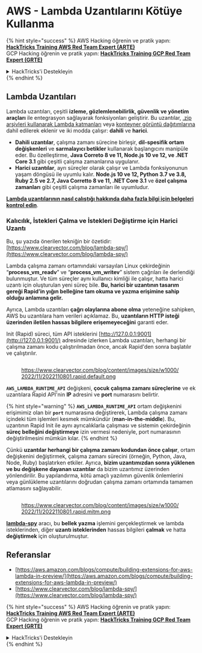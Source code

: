 # AWS - Lambda Uzantılarını Kötüye Kullanma

{% hint style="success" %}
AWS Hacking öğrenin ve pratik yapın:<img src="/.gitbook/assets/image.png" alt="" data-size="line">[**HackTricks Training AWS Red Team Expert (ARTE)**](https://training.hacktricks.xyz/courses/arte)<img src="/.gitbook/assets/image.png" alt="" data-size="line">\
GCP Hacking öğrenin ve pratik yapın: <img src="/.gitbook/assets/image (2).png" alt="" data-size="line">[**HackTricks Training GCP Red Team Expert (GRTE)**<img src="/.gitbook/assets/image (2).png" alt="" data-size="line">](https://training.hacktricks.xyz/courses/grte)

<details>

<summary>HackTricks'i Destekleyin</summary>

* [**Abonelik planlarını**](https://github.com/sponsors/carlospolop) kontrol edin!
* **Discord grubuna** 💬 [**katılın**](https://discord.gg/hRep4RUj7f) veya [**telegram grubuna**](https://t.me/peass) katılın ya da **Twitter'da** 🐦 [**@hacktricks\_live**](https://twitter.com/hacktricks\_live)**'ı takip edin.**
* **HackTricks'e PR göndererek hacking ipuçlarını paylaşın** [**HackTricks**](https://github.com/carlospolop/hacktricks) ve [**HackTricks Cloud**](https://github.com/carlospolop/hacktricks-cloud) github depolarında.

</details>
{% endhint %}

## Lambda Uzantıları

Lambda uzantıları, çeşitli **izleme, gözlemlenebilirlik, güvenlik ve yönetim araçları** ile entegrasyon sağlayarak fonksiyonları geliştirir. Bu uzantılar, [.zip arşivleri kullanarak Lambda katmanları](https://docs.aws.amazon.com/lambda/latest/dg/configuration-layers.html) veya [konteyner görüntü dağıtımlarına](https://aws.amazon.com/blogs/compute/working-with-lambda-layers-and-extensions-in-container-images/) dahil edilerek eklenir ve iki modda çalışır: **dahili** ve **harici**.

* **Dahili uzantılar**, çalışma zamanı sürecine birleşir, **dil-spesifik ortam değişkenleri** ve **sarmalayıcı betikler** kullanarak başlangıcını manipüle eder. Bu özelleştirme, **Java Correto 8 ve 11, Node.js 10 ve 12, ve .NET Core 3.1** gibi çeşitli çalışma zamanlarına uygulanır.
* **Harici uzantılar**, ayrı süreçler olarak çalışır ve Lambda fonksiyonunun yaşam döngüsü ile uyumlu kalır. **Node.js 10 ve 12, Python 3.7 ve 3.8, Ruby 2.5 ve 2.7, Java Corretto 8 ve 11, .NET Core 3.1** ve **özel çalışma zamanları** gibi çeşitli çalışma zamanları ile uyumludur.

[**Lambda uzantılarının nasıl çalıştığı hakkında daha fazla bilgi için belgeleri kontrol edin**](https://docs.aws.amazon.com/lambda/latest/dg/runtimes-extensions-api.html).

### Kalıcılık, İstekleri Çalma ve İstekleri Değiştirme için Harici Uzantı

Bu, şu yazıda önerilen tekniğin bir özetidir: [https://www.clearvector.com/blog/lambda-spy/](https://www.clearvector.com/blog/lambda-spy/)

Lambda çalışma zamanı ortamındaki varsayılan Linux çekirdeğinin “**process\_vm\_readv**” ve “**process\_vm\_writev**” sistem çağrıları ile derlendiği bulunmuştur. Ve tüm süreçler aynı kullanıcı kimliği ile çalışır, hatta harici uzantı için oluşturulan yeni süreç bile. **Bu, harici bir uzantının tasarım gereği Rapid’in yığın belleğine tam okuma ve yazma erişimine sahip olduğu anlamına gelir.**

Ayrıca, Lambda uzantıları **çağrı olaylarına abone olma** yeteneğine sahipken, AWS bu uzantılara ham verileri açıklamaz. Bu, **uzantıların HTTP isteği üzerinden iletilen hassas bilgilere erişemeyeceğini** garanti eder.

Init (Rapid) süreci, tüm API isteklerini [http://127.0.0.1:9001](http://127.0.0.1:9001/) adresinde izlerken Lambda uzantıları, herhangi bir çalışma zamanı kodu çalıştırılmadan önce, ancak Rapid'den sonra başlatılır ve çalıştırılır.

<figure><img src="../../../../.gitbook/assets/image (90).png" alt=""><figcaption><p><a href="https://www.clearvector.com/blog/content/images/size/w1000/2022/11/2022110801.rapid.default.png">https://www.clearvector.com/blog/content/images/size/w1000/2022/11/2022110801.rapid.default.png</a></p></figcaption></figure>

**`AWS_LAMBDA_RUNTIME_API`** değişkeni, **çocuk çalışma zamanı süreçlerine** ve ek uzantılara Rapid API'nin **IP** adresini ve **port** numarasını belirtir.

{% hint style="warning" %}
**`AWS_LAMBDA_RUNTIME_API`** ortam değişkenini erişimimiz olan bir **`port`** numarasına değiştirerek, Lambda çalışma zamanı içindeki tüm işlemleri kesmek mümkündür (**man-in-the-middle**). Bu, uzantının Rapid Init ile aynı ayrıcalıklarla çalışması ve sistemin çekirdeğinin **süreç belleğini değiştirmeye** izin vermesi nedeniyle, port numarasının değiştirilmesini mümkün kılar.
{% endhint %}

Çünkü **uzantılar herhangi bir çalışma zamanı kodundan önce çalışır**, ortam değişkenini değiştirmek, çalışma zamanı sürecini (örneğin, Python, Java, Node, Ruby) başlatırken etkiler. Ayrıca, **bizim uzantımızdan sonra yüklenen ve bu değişkene dayanan uzantılar** da bizim uzantımız üzerinden yönlendirilir. Bu yapılandırma, kötü amaçlı yazılımın güvenlik önlemlerini veya günlükleme uzantılarını doğrudan çalışma zamanı ortamında tamamen atlamasını sağlayabilir.

<figure><img src="../../../../.gitbook/assets/image (3) (4).png" alt=""><figcaption><p><a href="https://www.clearvector.com/blog/content/images/size/w1000/2022/11/2022110801.rapid.mitm.png">https://www.clearvector.com/blog/content/images/size/w1000/2022/11/2022110801.rapid.mitm.png</a></p></figcaption></figure>

[**lambda-spy**](https://github.com/clearvector/lambda-spy) aracı, bu **bellek yazma** işlemini gerçekleştirmek ve lambda isteklerinden, diğer **uzantı isteklerinden** hassas bilgileri **çalmak** ve hatta **değiştirmek** için oluşturulmuştur.

## Referanslar

* [https://aws.amazon.com/blogs/compute/building-extensions-for-aws-lambda-in-preview/](https://aws.amazon.com/blogs/compute/building-extensions-for-aws-lambda-in-preview/)
* [https://www.clearvector.com/blog/lambda-spy/](https://www.clearvector.com/blog/lambda-spy/)

{% hint style="success" %}
AWS Hacking öğrenin ve pratik yapın:<img src="/.gitbook/assets/image.png" alt="" data-size="line">[**HackTricks Training AWS Red Team Expert (ARTE)**](https://training.hacktricks.xyz/courses/arte)<img src="/.gitbook/assets/image.png" alt="" data-size="line">\
GCP Hacking öğrenin ve pratik yapın: <img src="/.gitbook/assets/image (2).png" alt="" data-size="line">[**HackTricks Training GCP Red Team Expert (GRTE)**<img src="/.gitbook/assets/image (2).png" alt="" data-size="line">](https://training.hacktricks.xyz/courses/grte)

<details>

<summary>HackTricks'i Destekleyin</summary>

* [**Abonelik planlarını**](https://github.com/sponsors/carlospolop) kontrol edin!
* **Discord grubuna** 💬 [**katılın**](https://discord.gg/hRep4RUj7f) veya [**telegram grubuna**](https://t.me/peass) katılın ya da **Twitter'da** 🐦 [**@hacktricks\_live**](https://twitter.com/hacktricks\_live)**'ı takip edin.**
* **HackTricks'e PR göndererek hacking ipuçlarını paylaşın** [**HackTricks**](https://github.com/carlospolop/hacktricks) ve [**HackTricks Cloud**](https://github.com/carlospolop/hacktricks-cloud) github depolarında.

</details>
{% endhint %}
